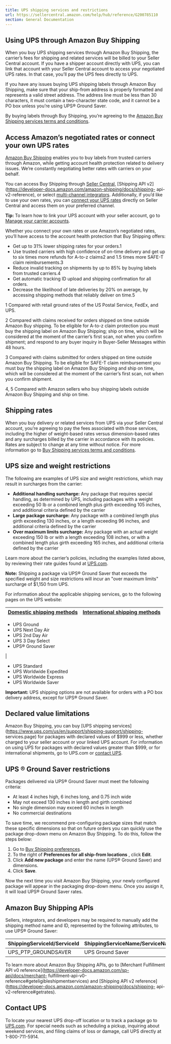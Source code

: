 ```yaml
---
title: UPS shipping services and restrictions
url: https://sellercentral.amazon.com/help/hub/reference/G200785110
section: General Documentation
---
```


## Using UPS through Amazon Buy Shipping

When you buy UPS shipping services through Amazon Buy Shipping, the carrier’s
fees for shipping and related services will be billed to your Seller Central
account. If you have a shipper account directly with UPS, you can link that
account with your Seller Central account to access your negotiated UPS rates.
In that case, you’ll pay the UPS fees directly to UPS.

If you have any issues buying UPS shipping labels through Amazon Buy Shipping,
make sure that your ship-from address is properly formatted and represents a
valid street address. The address line must be less than 30 characters, it
must contain a two-character state code, and it cannot be a PO box unless
you’re using UPS® Ground Saver.

By buying labels through Buy Shipping, you’re agreeing to the [Amazon Buy
Shipping services terms and conditions](/gp/help/G200672320).

## Access Amazon’s negotiated rates or connect your own UPS rates

[Amazon Buy Shipping](/gc/sell-online/amazon-buy-shipping) enables you to buy
labels from trusted carriers through Amazon, while getting account health
protection related to delivery issues. We’re constantly negotiating better
rates with carriers on your behalf.

You can access Buy Shipping through [Seller
Central](https://www.youtube.com/watch?v=gHN4V2K38ZA&t=226s), [Shipping API
v2](https://developer-docs.amazon.com/amazon-shipping/docs/shipping-
api-v2-reference), or select [multi-channel
integrators](/gp/help/GZZPMC9QLNBX48RP). Additionally, if you’d like to use
your own rates, you can [connect your UPS rates](/carrier-preferences/main)
directly on Seller Central and access them on your preferred channel.

**Tip:** To learn how to link your UPS account with your seller account, go to
[Manage your carrier accounts](/gp/help/200785170).

Whether you connect your own rates or use Amazon’s negotiated rates, you’ll
have access to the account health protection that Buy Shipping offers:

  * Get up to 31% lower shipping rates for your orders.1
  * Use trusted carriers with high confidence of on-time delivery and get up to six times more refunds for A-to-z claims2 and 1.5 times more SAFE-T claim reimbursements.3 
  * Reduce invalid tracking on shipments by up to 85% by buying labels from trusted carriers.4
  * Get automatic tracking ID upload and shipping confirmation for all orders.
  * Decrease the likelihood of late deliveries by 20% on average, by accessing shipping methods that reliably deliver on time.5 

1 Compared with retail ground rates of the US Postal Service, FedEx, and UPS.

2 Compared with claims received for orders shipped on time outside Amazon Buy
shipping. To be eligible for A-to-z claim protection you must buy the shipping
label on Amazon Buy Shipping; ship on time, which will be considered at the
moment of the carrier’s first scan, not when you confirm shipment; and respond
to any buyer inquiry in Buyer-Seller Messages within 48 hours.

3 Compared with claims submitted for orders shipped on time outside Amazon Buy
Shipping. To be eligible for SAFE-T claim reimbursement you must buy the
shipping label on Amazon Buy Shipping and ship on time, which will be
considered at the moment of the carrier’s first scan, not when you confirm
shipment.

4, 5 Compared with Amazon sellers who buy shipping labels outside Amazon Buy
Shipping and ship on time.

## Shipping rates

When you buy delivery or related services from UPS via your Seller Central
account, you’re agreeing to pay the fees associated with those services,
including the higher of weight-based rates versus dimension-based rates and
any surcharges billed by the carrier in accordance with its policies. Rates
are subject to change at any time without notice. For more information go to
[Buy Shipping services terms and conditions](/gp/help/G200672320).

## UPS size and weight restrictions

The following are examples of UPS size and weight restrictions, which may
result in surcharges from the carrier:

  * **Additional handling surcharge:** Any package that requires special handling, as determined by UPS, including packages with a weight exceeding 50 lb or a combined length plus girth exceeding 105 inches, and additional criteria defined by the carrier
  * **Large package surcharge:** Any package with a combined length plus girth exceeding 130 inches, or a length exceeding 96 inches, and additional criteria defined by the carrier
  * **Over maximum limits surcharge:** Any package with an actual weight exceeding 150 lb or with a length exceeding 108 inches, or with a combined length plus girth exceeding 165 inches, and additional criteria defined by the carrier

Learn more about the carrier’s policies, including the examples listed above,
by reviewing their rate guides found at [UPS.com](https://www.ups.com/).

**Note:** Shipping a package via UPS® Ground Saver that exceeds the specified
weight and size restrictions will incur an "over maximum limits" surcharge of
$1,150 from UPS.

For information about the applicable shipping services, go to the following
pages on the UPS website:

[**Domestic shipping methods**](https://www.ups.com/us/en/support/shipping-support/shipping-services/domestic.page) | [**International shipping methods**](https://www.ups.com/us/en/support/international-tools-resources/international-shipping-services.page)  
---|---  
  
  * UPS Ground 
  * UPS Next Day Air
  * UPS 2nd Day Air
  * UPS 3 Day Select 
  * UPS® Ground Saver

|

  * UPS Standard
  * UPS Worldwide Expedited
  * UPS Worldwide Express
  * UPS Worldwide Saver

  
  
**Important:** UPS shipping options are not available for orders with a PO box
delivery address, except for UPS® Ground Saver.

## Declared value limitations

Amazon Buy Shipping, you can buy [UPS shipping
services](https://www.ups.com/us/en/support/shipping-support/shipping-
services.page) for packages with declared values of $999 or less, whether
charged to your seller account or your linked UPS account. For information on
using UPS for packages with declared values greater than $999, or for
international shipments, go to UPS.com or [contact
UPS](https://www.ups.com/content/us/en/contact).

##  **UPS ® Ground Saver restrictions**

Packages delivered via UPS® Ground Saver must meet the following criteria:

  * At least 4 inches high, 6 inches long, and 0.75 inch wide
  * May not exceed 130 inches in length and girth combined 
  * No single dimension may exceed 60 inches in length
  * No commercial destinations

To save time, we recommend pre-configuring package sizes that match these
specific dimensions so that on future orders you can quickly use the package
drop-down menu on Amazon Buy Shipping. To do this, follow the steps below:

  

  1. Go to [Buy Shipping preferences](/sbr/buyShippingPreferences?ref_=macs_xxbysprf_cont_acinfohm#buy_shipping_preferences).
  2. To the right of **Preferences for all ship-from locations** , click **Edit**.
  3. Click **Add new package** and enter the name (UPS® Ground Saver) and dimensions. 
  4. Click **Save**.

Now the next time you visit Amazon Buy Shipping, your newly configured package
will appear in the packaging drop-down menu. Once you assign it, it will load
UPS® Ground Saver rates.

## Amazon Buy Shipping APIs

Sellers, integrators, and developers may be required to manually add the
shipping method name and ID, represented by the following attributes, to use
UPS® Ground Saver:

ShippingServiceId/ServiceId | ShippingServiceName/ServiceName  
---|---  
UPS_PTP_GROUNDSAVER | UPS Ground Saver  
  
To learn more about Amazon Buy Shipping APIs, go to [Merchant Fulfillment API
v0 reference](https://developer-docs.amazon.com/sp-api/docs/merchant-
fulfillment-api-v0-reference#geteligibleshipmentservices) and [Shipping API v2
reference](https://developer-docs.amazon.com/amazon-shipping/docs/shipping-
api-v2-reference#getrates).

## Contact UPS

To locate your nearest UPS drop-off location or to track a package go to
[UPS.com](https://www.ups.com/). For special needs such as scheduling a
pickup, inquiring about weekend services, and filing claims of loss or damage,
call UPS directly at 1-800-711-5914.

